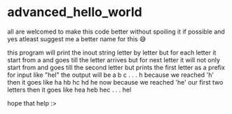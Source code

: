 # advanced_hello_world

all are welcomed to make this code better without spoiling it if possible
and yes atleast suggest me a better name for this 😅

this program will print the inout string letter by letter but for each letter it start from a and goes till the letter arrives 
but for next letter it will not only start from and goes till the second letter but prints the first letter as a prefix 
for input like "hel" the output will be
a
b
c
.
.
.
h
because we reached 'h' then it goes like 
ha
hb
hc
hd
he
now because we reached 'he' our first two letters then it goes like
hea
heb
hec
.
.
.
hel


hope that help :>
